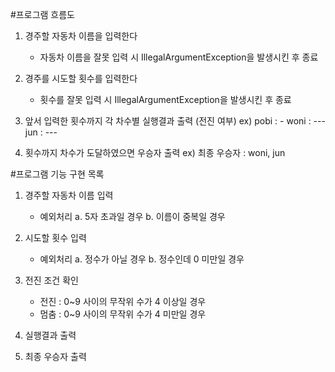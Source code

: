 #프로그램 흐름도
1. 경주할 자동차 이름을 입력한다
    - 자동차 이름을 잘못 입력 시 IllegalArgumentException을 발생시킨 후 종료

2. 경주를 시도할 횟수를 입력한다
    - 횟수를 잘못 입력 시 IllegalArgumentException을 발생시킨 후 종료

3. 앞서 입력한 횟수까지 각 차수별 실행결과 출력 (전진 여부)
    ex) pobi : -
        woni : ---
        jun : ---

4. 횟수까지 차수가 도달하였으면 우승자 출력
    ex) 최종 우승자 : woni, jun

#프로그램 기능 구현 목록   
1. 경주할 자동차 이름 입력
    - 예외처리
        a. 5자 초과일 경우
        b. 이름이 중복일 경우

2. 시도할 횟수 입력
    - 예외처리
        a. 정수가 아닐 경우
        b. 정수인데 0 미만일 경우

3. 전진 조건 확인
    - 전진 : 0~9 사이의 무작위 수가 4 이상일 경우
    - 멈춤 : 0~9 사이의 무작위 수가 4 미만일 경우

4. 실행결과 출력 

5. 최종 우승자 출력